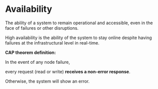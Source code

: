 # Availability

The ability of a system to remain operational and accessible, even in the face of failures or other disruptions.

High availability is the ability of the system to stay online despite having failures at the infrastructural level in real-time.

**CAP theorem definition:**

In the event of any node failure,

every request (read or write) **receives a non-error response**.

Otherwise, the system will show an error.